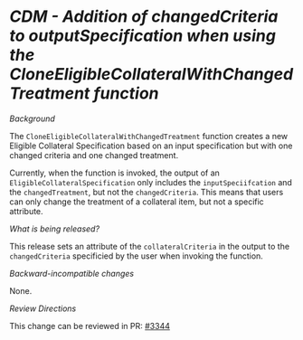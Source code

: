# *CDM - Addition of changedCriteria to outputSpecification when using the CloneEligibleCollateralWithChangedTreatment function*

_Background_

The `CloneEligibleCollateralWithChangedTreatment` function creates a new Eligible Collateral Specification based on an input specification but with one changed criteria and one changed treatment.

Currently, when the function is invoked, the output of an `EligibleCollateralSpecification` only includes the `inputSpeciifcation` and the `changedTreatment`, but not the `changedCriteria`. This means that users can only change the treatment of a collateral item, but not a specific attribute. 

_What is being released?_

This release sets an attribute of the `collateralCriteria` in the output to the `changedCriteria` specificied by the user when invoking the function.


_Backward-incompatible changes_

None.

_Review Directions_

This change can be reviewed in PR: [#3344](https://github.com/finos/common-domain-model/pull/3344)
